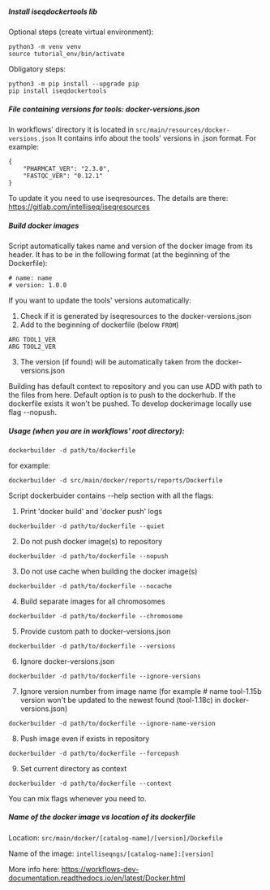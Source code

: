 ##### Install iseqdockertools lib

Optional steps (create virtual environment):
```
python3 -m venv venv
source tutorial_env/bin/activate
```


Obligatory steps:
```
python3 -m pip install --upgrade pip
pip install iseqdockertools
```

##### File containing versions for tools: docker-versions.json

In workflows' directory it is located in `src/main/resources/docker-versions.json`
It contains info about the tools' versions in .json format.
For example:
```
{
    "PHARMCAT_VER": "2.3.0",
    "FASTQC_VER": "0.12.1"
}
```
To update it you need to use iseqresources.
The details are there: https://gitlab.com/intelliseq/iseqresources

##### Build docker images

Script automatically takes name and version of the docker image from its header.
It has to be in the following format (at the beginning of the Dockerfile):
```
# name: name
# version: 1.0.0
```

If you want to update the tools' versions automatically:
1. Check if it is generated by iseqresources to the docker-versions.json
2. Add to the beginning of dockerfile (below `FROM`)
```
ARG TOOL1_VER
ARG TOOL2_VER
```
3. The version (if found) will be automatically taken from the docker-versions.json

Building has default context to repository and you can use ADD with path to the files from here. 
Default option is to push to the dockerhub. If the dockerfile exists it won't be pushed. To develop dockerimage locally use flag --nopush. 

##### Usage (when you are in workflows' root directory):
```
dockerbuilder -d path/to/dockerfile
```
for example: 
```
dockerbuilder -d src/main/docker/reports/reports/Dockerfile
```
Script dockerbuider contains --help section with all the flags:

1. Print 'docker build' and 'docker push' logs
```
dockerbuilder -d path/to/dockerfile --quiet
```
2. Do not push docker image(s) to repository
```
dockerbuilder -d path/to/dockerfile --nopush
```
3. Do not use cache when building the docker image(s)
```
dockerbuilder -d path/to/dockerfile --nocache
```
4. Build separate images for all chromosomes
```
dockerbuilder -d path/to/dockerfile --chromosome
```
5. Provide custom path to docker-versions.json
```
dockerbuilder -d path/to/dockerfile --versions
```
6. Ignore docker-versions.json
```
dockerbuilder -d path/to/dockerfile --ignore-versions
```
7. Ignore version number from image name (for example # name tool-1.15b version won't be updated to the newest found (tool-1.18c) in docker-versions.json)
```
dockerbuilder -d path/to/dockerfile --ignore-name-version
```
8. Push image even if exists in repository
```
dockerbuilder -d path/to/dockerfile --forcepush
```
9. Set current directory as context
```
dockerbuilder -d path/to/dockerfile --context
```

You can mix flags whenever you need to.

##### Name of the docker image vs location of its dockerfile

Location: 
```src/main/docker/[catalog-name]/[version]/Dockefile```

Name of the image: ```intelliseqngs/[catalog-name]:[version]```


More info here:
https://workflows-dev-documentation.readthedocs.io/en/latest/Docker.html